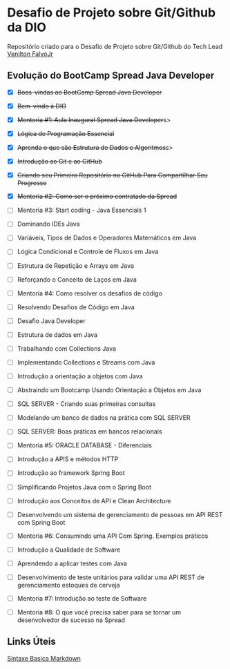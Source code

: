 # Desafio de Projeto sobre Git/Github da DIO

Repositório criado para o Desafio de Projeto sobre Git/Github do Tech Lead [Venilton FalvoJr](https://linkedin.com/in/falvojr) 

## Evolução do BootCamp Spread Java Developer

- [x] <S>Boas-vindas ao BootCamp Spread Java Developer</s>

- [x]  <s>Bem-vindo à DIO</s>

- [x] <s>Mentoria #1: Aula Inaugural Spread Java Developer</s>s>

- [x] <s>Lógica de Programação Essencial</s>

- [x] <s>Aprenda o que são Estrutura de Dados e Algoritmos</s>s>

- [x] <s>Introdução ao Git e ao GitHub</s>
- [x] <s>Criando seu Primeiro Repositório no GitHub Para Compartilhar Seu Progresso</s>
- [x] <s>Mentoria #2: Como ser o próximo contratado da Spread</s>
- [ ] Mentoria #3: Start coding - Java Essencials 1
- [ ] Dominando IDEs Java
- [ ] Variáveis, Tipos de Dados e Operadores Matemáticos em Java
- [ ] Lógica Condicional e Controle de Fluxos em Java
- [ ] Estrutura de Repetição e Arrays em Java
- [ ] Reforçando o Conceito de Laços em Java
- [ ] Mentoria #4: Como resolver os desafios de código
- [ ] Resolvendo Desafios de Código em Java
- [ ] Desafio Java Developer
- [ ] Estrutura de dados em Java
- [ ] Trabalhando com Collections Java
- [ ] Implementando Collections e Streams com Java
- [ ] Introdução a orientação a objetos com Java
- [ ] Abstraindo um Bootcamp Usando Orientação a Objetos em Java
- [ ] SQL SERVER - Criando suas primeiras consultas
- [ ] Modelando um banco de dados na prática com SQL SERVER
- [ ] SQL SERVER: Boas práticas em bancos relacionais
- [ ] Mentoria #5: ORACLE DATABASE - Diferenciais
- [ ] Introdução a APIS e métodos HTTP
- [ ] Introdução ao framework Spring Boot
- [ ] Simplificando Projetos Java com o Spring Boot
- [ ] Introdução aos Conceitos de API e Clean Architecture
- [ ] Desenvolvendo um sistema de gerenciamento de pessoas em API REST com Spring Boot
- [ ] Mentoria #6: Consumindo uma API Com Spring. Exemplos práticos
- [ ] Introdução a Qualidade de Software
- [ ] Aprendendo a aplicar testes com Java
- [ ] Desenvolvimento de teste unitários para validar uma API REST de gerenciamento estoques de cerveja
- [ ] Mentoria #7: Introdução ao teste de Software
- [ ] Mentoria #8: O que você precisa saber para se tornar um desenvolvedor de sucesso na Spread



## Links Úteis

[Sintaxe Basica Markdown](https://www.markdownguide.org/basic-syntax/)
